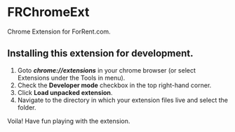 FRChromeExt
===========

Chrome Extension for ForRent.com.

Installing this extension for development.
------

1. Goto ***chrome://extensions*** in your chrome browser (or select Extensions under the Tools in menu).
2. Check the **Developer mode** checkbox in the top right-hand corner.
3. Click **Load unpacked extension**.
4. Navigate to the directory in which your extension files live and select the folder.

Voila! Have fun playing with the extension.
